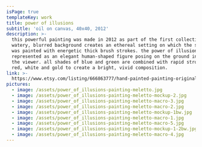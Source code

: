 ```yaml
---
isPage: true
templateKey: work
title: power of illusions
subtitle: 'oil on canvas, 40x40, 2012'
description: >-
  this powerful painting was made in 2012 as part of the first collection. a
  watery, blurred background creates an ethereal setting on which the subject
  was painted with energetic thick brush strokes. the power of illusions is
  represented as an elegant human-shaped figure posing on the ground in front of
  the viewer. all shades of blue and green are combined with rapid strokes of
  red, white and gold to create a bright, vivid composition.
link: >-
  https://www.etsy.com/listing/666863777/hand-painted-painting-original?ref=shop_home_active_7&frs=1
pictures:
  - image: /assets/power_of_illusions-painting-meletto.jpg
  - image: /assets/power_of_illusions-painting-meletto-mockup-2.jpg
  - image: /assets/power_of_illusions-painting-meletto-macro-3.jpg
  - image: /assets/power_of_illusions-painting-meletto-macro-2.jpg
  - image: /assets/power_of_illusions-painting-meletto-mockup-1bw.jpg
  - image: /assets/power_of_illusions-painting-meletto-macro-1.jpg
  - image: /assets/power_of_illusions-painting-meletto-macro-5.jpg
  - image: /assets/power_of_illusions-painting-meletto-mockup-1-2bw.jpg
  - image: /assets/power_of_illusions-painting-meletto-macro-4.jpg
---
```


